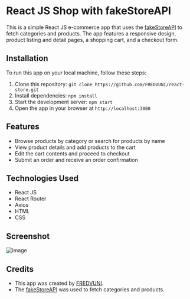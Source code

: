 # React JS Shop with fakeStoreAPI

This is a simple React JS e-commerce app that uses the [fakeStoreAPI](https://fakestoreapi.com/) to fetch categories and products. The app features a responsive design, product listing and detail pages, a shopping cart, and a checkout form.

## Installation

To run this app on your local machine, follow these steps:

1. Clone this repository: `git clone https://github.com/FREDVUNI/react-store.git`
2. Install dependencies: `npm install`
3. Start the development server: `npm start`
4. Open the app in your browser at `http://localhost:3000`

## Features

- Browse products by category or search for products by name
- View product details and add products to the cart
- Edit the cart contents and proceed to checkout
- Submit an order and receive an order confirmation

## Technologies Used

- React JS
- React Router
- Axios
- HTML
- CSS

## Screenshot

![image](https://github.com/user-attachments/assets/7596bb8e-4a19-4634-9850-aaa1c41c26b9)


## Credits

- This app was created by [FREDVUNI](https://github.com/FREDVUNI).
- The [fakeStoreAPI](https://fakestoreapi.com/) was used to fetch categories and products.

